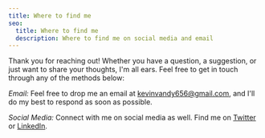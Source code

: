 ```yaml
---
title: Where to find me
seo:
  title: Where to find me
  description: Where to find me on social media and email
---
```


Thank you for reaching out! Whether you have a question, a suggestion, or just want to share your thoughts, I'm all ears. Feel free to get in touch through any of the methods below:

_Email:_
Feel free to drop me an email at [kevinvandy656@gmail.com](mailto:kevinvandy656@gmail.com), and I'll do my best to respond as soon as possible.

_Social Media:_
Connect with me on social media as well. Find me on [Twitter](https://twitter.com/kevinvandy656) or [LinkedIn](https://www.linkedin.com/in/kevinthomasvancott/).

